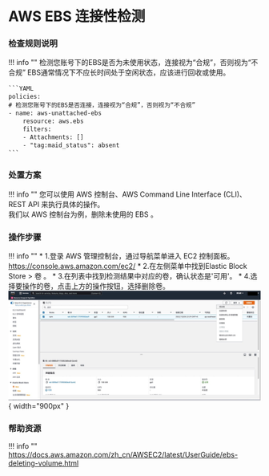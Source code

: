 # AWS EBS 连接性检测

### 检查规则说明
!!! info ""
    检测您账号下的EBS是否为未使用状态，连接视为“合规”，否则视为“不合规”
    EBS通常情况下不应长时间处于空闲状态，应该进行回收或使用。

    ```YAML
    policies:
    # 检测您账号下的EBS是否连接，连接视为“合规”，否则视为“不合规”
    - name: aws-unattached-ebs
        resource: aws.ebs
        filters:
        - Attachments: []
        - "tag:maid_status": absent
    ```

### 处置方案
!!! info ""
    您可以使用 AWS 控制台、AWS Command Line Interface (CLI)、REST API 来执行具体的操作。   
    我们以 AWS 控制台为例，删除未使用的 EBS 。


### 操作步骤
!!! info ""
    * 1.登录 AWS 管理控制台，通过导航菜单进入 EC2 控制面板。 https://console.aws.amazon.com/ec2/ 
    * 2.在左侧菜单中找到Elastic Block Store > 卷 。
    * 3.在列表中找到检测结果中对应的卷，确认状态是'可用'。
    * 4.选择要操作的卷，点击上方的操作按钮，选择删除卷。
![处置方案](../../img/suggest/aws/unattachedebs.jpg){ width="900px" }

### 帮助资源
!!! info ""
    https://docs.aws.amazon.com/zh_cn/AWSEC2/latest/UserGuide/ebs-deleting-volume.html
